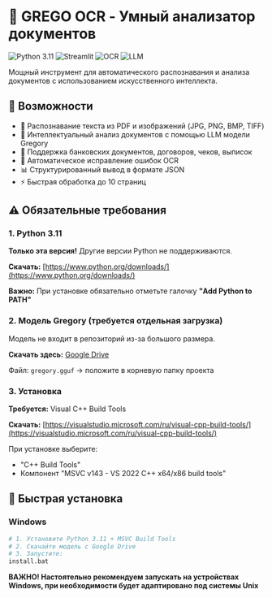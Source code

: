 # 📄 GREGO OCR - Умный анализатор документов

![Python 3.11](https://img.shields.io/badge/Python-3.11-blue)
![Streamlit](https://img.shields.io/badge/Streamlit-1.32.0-red)
![OCR](https://img.shields.io/badge/OCR-Surya-green)
![LLM](https://img.shields.io/badge/LLM-Llama.cpp-orange)

Мощный инструмент для автоматического распознавания и анализа документов с использованием искусственного интеллекта.

## 🎯 Возможности

- 📄 Распознавание текста из PDF и изображений (JPG, PNG, BMP, TIFF)
- 🤖 Интеллектуальный анализ документов с помощью LLM модели Gregory
- 🏦 Поддержка банковских документов, договоров, чеков, выписок
- 🔄 Автоматическое исправление ошибок OCR
- 📊 Структурированный вывод в формате JSON
- ⚡ Быстрая обработка до 10 страниц

## ⚠️ Обязательные требования

### 1. Python 3.11
**Только эта версия!** Другие версии Python не поддерживаются.

**Скачать:** [https://www.python.org/downloads/](https://www.python.org/downloads/)

**Важно:** При установке обязательно отметьте галочку **"Add Python to PATH"**

### 2. Модель Gregory (требуется отдельная загрузка)
Модель не входит в репозиторий из-за большого размера.

**Скачать здесь:** [Google Drive](https://drive.google.com/drive/folders/1RJNEqtzYuH4085EHIpkM29IvEobWmJ0Z?usp=sharing)

Файл: `gregory.gguf` → положите в корневую папку проекта

### 3. Установка
**Требуется:** Visual C++ Build Tools

**Скачать:** [https://visualstudio.microsoft.com/ru/visual-cpp-build-tools/](https://visualstudio.microsoft.com/ru/visual-cpp-build-tools/)

При установке выберите:
- "C++ Build Tools"
- Компонент "MSVC v143 - VS 2022 C++ x64/x86 build tools"

## 🚀 Быстрая установка

### Windows
```bash
# 1. Установите Python 3.11 + MSVC Build Tools
# 2. Скачайте модель с Google Drive
# 3. Запустите:
install.bat
```
**ВАЖНО! Настоятельно рекомендуем запускать на устройствах Windows, при необходимости будет адаптировано под системы Unix**